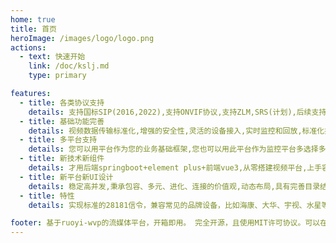 ```yaml
---
home: true
title: 首页
heroImage: /images/logo/logo.png
actions:
  - text: 快速开始
    link: /doc/kslj.md
    type: primary

features:
  - title: 各类协议支持
    details: 支持国标SIP(2016,2022),支持ONVIF协议,支持ZLM,SRS(计划),后续支持RTMP+ISUP(计划)
  - title: 基础功能完善
    details: 视频数据传输标准化,增强的安全性,灵活的设备接入,实时监控和回放,标准化接口
  - title: 多平台支持
    details: 您可以用平台作为您的业务基础框架,您也可以用此平台作为监控平台多选择多支持。
  - title: 新技术新组件
    details: 才用后端springboot+element plus+前端vue3,从零搭建视频平台,上手容易并且提升快,多模块架构,充分考虑开发者
  - title: 新平台新UI设计
    details: 稳定高并发,秉承包容、多元、进化、连接的价值观,动态布局,具有完善目录结构和代码规范配置,拥有良好开发体验和设计感
  - title: 特性
    details: 实现标准的28181信令，兼容常见的品牌设备，比如海康、大华、宇视、水星等品牌的IPC、NVR以及平台。

footer: 基于ruoyi-wvp的流媒体平台，开箱即用。 完全开源，且使用MIT许可协议。可以在保留版权信息的基础上商用。
---
```

